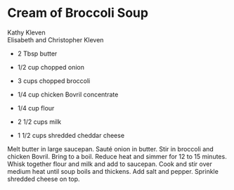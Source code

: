 # Cream of Broccoli Soup

Kathy Kleven<br/>
Elisabeth and Christopher Kleven

- 2 Tbsp butter
- 1/2 cup chopped onion
- 3 cups chopped broccoli
- 1/4 cup chicken Bovril concentrate

- 1/4 cup flour
- 2 1/2 cups milk
- 1 1/2 cups shredded cheddar cheese

Melt butter in large saucepan. Sauté onion in butter. Stir in broccoli and chicken Bovril. Bring to a boil. Reduce heat and simmer for 12 to 15 minutes. Whisk together flour and milk and add to saucepan. Cook and stir over medium heat until soup boils and thickens. Add salt and pepper.  Sprinkle shredded cheese on top.